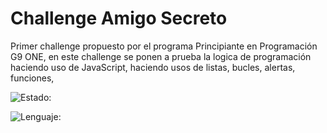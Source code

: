 # Challenge Amigo Secreto

Primer challenge propuesto por el programa Principiante en Programación G9 ONE, en este challenge se ponen a prueba la logica de programación haciendo uso de JavaScript, haciendo usos de listas, bucles, alertas, funciones,


![Estado:](https://img.shields.io/badge/Finalizado?logoColor=green)


![Lenguaje:](https://img.shields.io/badge/logo-javascript-blue?logo=javascript)
